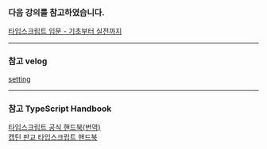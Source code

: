 ### 다음 강의를 참고하였습니다.

<a href = "https://inf.run/wUA9">타입스크립트 입문 - 기초부터 실전까지
</a>

---

### 참고 velog

<a href="https://velog.io/@chkim132/TS-%ED%83%80%EC%9E%85%EC%8A%A4%ED%81%AC%EB%A6%BD%ED%8A%B8">setting</a>

---

### 참고 TypeScript Handbook

<a href = "https://typescript-kr.github.io/">타입스크립트 공식 핸드북(번역)</a></br>
<a href = "https://joshua1988.github.io/ts/">캡틴 판교 타입스크립트 핸드북</a>
